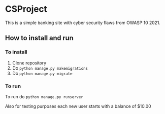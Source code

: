 # CSProject

This is a simple banking site with cyber security flaws from OWASP 10 2021.

## How to install and run

### To install
1. Clone repository
2. Do ```python manage.py makemigrations```
3. Do ```python manage.py migrate```

### To run
To run do ```python manage.py runserver```

Also for testing purposes each new user starts with a balance of $10.00

